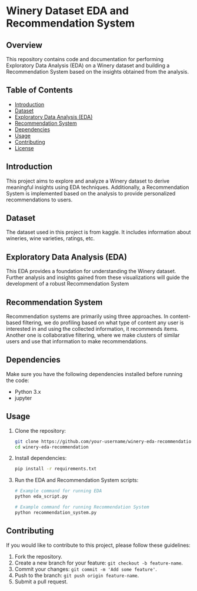 # Winery Dataset EDA and Recommendation System

## Overview

This repository contains code and documentation for performing Exploratory Data Analysis (EDA) on a Winery dataset and building a Recommendation System based on the insights obtained from the analysis.

## Table of Contents

- [Introduction](#introduction)
- [Dataset](#dataset)
- [Exploratory Data Analysis (EDA)](#exploratory-data-analysis-eda)
- [Recommendation System](#recommendation-system)
- [Dependencies](#dependencies)
- [Usage](#usage)
- [Contributing](#contributing)
- [License](#license)

## Introduction

This project aims to explore and analyze a Winery dataset to derive meaningful insights using EDA techniques. Additionally, a Recommendation System is implemented based on the analysis to provide personalized recommendations to users.

## Dataset

The dataset used in this project is from kaggle. It includes information about wineries, wine varieties, ratings, etc.

## Exploratory Data Analysis (EDA)

This EDA provides a foundation for understanding the Winery dataset. Further analysis and insights gained from these visualizations will guide the development of a robust Recommendation System

## Recommendation System

Recommendation systems are primarily using three approaches. In content-based filtering, we do profiling based on what type of content any user is interested in and using the collected information, it recommends items. Another one is collaborative filtering, where we make clusters of similar users and use that information to make recommendations.

## Dependencies

Make sure you have the following dependencies installed before running the code:

- Python 3.x
- jupyter

## Usage

1. Clone the repository:

    ```bash
    git clone https://github.com/your-username/winery-eda-recommendation.git
    cd winery-eda-recommendation
    ```

2. Install dependencies:

    ```bash
    pip install -r requirements.txt
    ```

3. Run the EDA and Recommendation System scripts:

    ```bash
    # Example command for running EDA
    python eda_script.py

    # Example command for running Recommendation System
    python recommendation_system.py
    ```

## Contributing

If you would like to contribute to this project, please follow these guidelines:

1. Fork the repository.
2. Create a new branch for your feature: `git checkout -b feature-name`.
3. Commit your changes: `git commit -m 'Add some feature'`.
4. Push to the branch: `git push origin feature-name`.
5. Submit a pull request.

